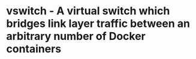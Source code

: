 # vswitch - A virtual switch which bridges link layer traffic between an arbitrary number of Docker containers
